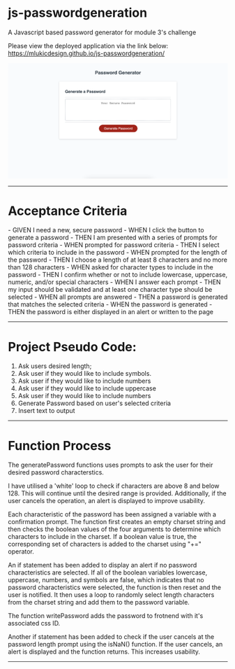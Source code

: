 # js-passwordgeneration
A Javascript based password generator for module 3's challenge

Please view the deployed application via the link below:
https://mlukicdesign.github.io/js-passwordgeneration/

<img src="./Assets/Screenshot 2023-04-05 at 9.52.30 pm.png">

---
<h1>Acceptance Criteria</h1>
- GIVEN I need a new, secure password
- WHEN I click the button to generate a password
- THEN I am presented with a series of prompts for password criteria
- WHEN prompted for password criteria
- THEN I select which criteria to include in the password
- WHEN prompted for the length of the password
- THEN I choose a length of at least 8 characters and no more than 128 characters
- WHEN asked for character types to include in the password
- THEN I confirm whether or not to include lowercase, uppercase, numeric, and/or special characters
- WHEN I answer each prompt
- THEN my input should be validated and at least one character type should be selected
- WHEN all prompts are answered
- THEN a password is generated that matches the selected criteria
- WHEN the password is generated
- THEN the password is either displayed in an alert or written to the page


---

<h1>Project Pseudo Code:</h1>

1. Ask users desired length;
2. Ask user if they would like to include symbols.
3. Ask user if they would like to include numbers
4. Ask user if they would like to include uppercase
5. Ask user if they would like to include numbers
6. Generate Password based on user's selected criteria 
7. Insert text to output


---

<h1> Function Process </h1>


The generatePassword functions uses prompts to ask the user for their desired password characterstics. 

I have utilised a 'white' loop to check if characters are above 8 and below 128. This will continue until the desired range is provided. Additionally, if the user cancels the operation, an alert is displayed to improve usability.

Each characteristic of the password has been assigned a variable with a confirmation prompt. The function first creates an empty charset string and then checks the boolean values of the four arguments to determine which characters to include in the charset. If a boolean value is true, the corresponding set of characters is added to the charset using "+=" operator. 

An if statement has been added to display an alert if no password characteristics are selected. If all of the boolean variables lowercase, uppercase, numbers, and symbols are false, which indicates that no password characteristics were selected, the function is then reset and the user is notified. It then uses a loop to randomly select length characters from the charset string and add them to the password variable.

The function writePassword adds the password to frotnend with it's associated css ID. 

Another if statement has been added to check if the user cancels at the password length prompt using the isNaN() function. If the user cancels, an alert is displayed and the function returns. This increases usability.

-----




